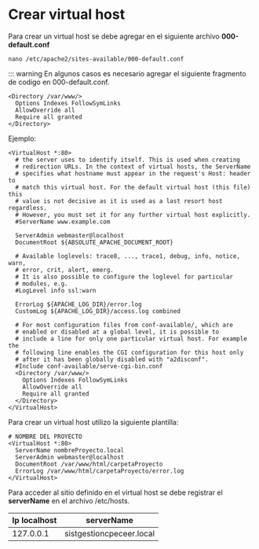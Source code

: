 # Crear virtual host
Para crear un virtual host se debe agregar en el siguiente archivo **000-default.conf** 
```
nano /etc/apache2/sites-available/000-default.conf
```
::: warning
En algunos casos es necesario agregar el siguiente fragmento de codigo en 000-default.conf.
```
<Directory /var/www/>
  Options Indexes FollowSymLinks
  AllowOverride all
  Require all granted
</Directory>
```
Ejemplo:
```
<VirtualHost *:80>
  # the server uses to identify itself. This is used when creating
  # redirection URLs. In the context of virtual hosts, the ServerName
  # specifies what hostname must appear in the request's Host: header to
  # match this virtual host. For the default virtual host (this file) this
  # value is not decisive as it is used as a last resort host regardless.
  # However, you must set it for any further virtual host explicitly.
  #ServerName www.example.com

  ServerAdmin webmaster@localhost
  DocumentRoot ${ABSOLUTE_APACHE_DOCUMENT_ROOT}

  # Available loglevels: trace8, ..., trace1, debug, info, notice, warn,
  # error, crit, alert, emerg.
  # It is also possible to configure the loglevel for particular
  # modules, e.g.
  #LogLevel info ssl:warn

  ErrorLog ${APACHE_LOG_DIR}/error.log
  CustomLog ${APACHE_LOG_DIR}/access.log combined

  # For most configuration files from conf-available/, which are
  # enabled or disabled at a global level, it is possible to
  # include a line for only one particular virtual host. For example the
  # following line enables the CGI configuration for this host only
  # after it has been globally disabled with "a2disconf".
  #Include conf-available/serve-cgi-bin.conf
  <Directory /var/www/>
    Options Indexes FollowSymLinks
    AllowOverride all
    Require all granted
  </Directory>
</VirtualHost>
```

Para crear un virtual host utilizo la siguiente plantilla:
```
# NOMBRE DEL PROYECTO
<VirtualHost *:80>
  ServerName nombreProyecto.local
  ServerAdmin webmaster@localhost
  DocumentRoot /var/www/html/carpetaProyecto
  ErrorLog /var/www/html/carpetaProyecto/error.log
</VirtualHost>
```

Para acceder al sitio definido en el virtual host se debe registrar el **serverName** en el archivo
/etc/hosts.

| Ip localhost   |   serverName             |
| -------------  | :----------------------: |
| 127.0.0.1      | sistgestioncpeceer.local |

